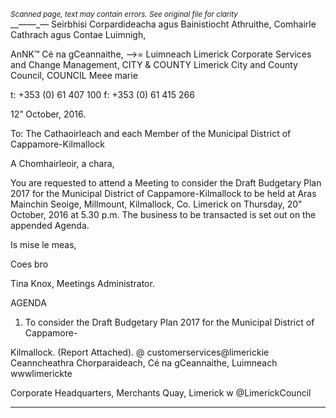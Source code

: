 *<small>Scanned page, text may contain errors. See original file for clarity</small>*  
__——_— Seirbhisi Corpardideacha agus Bainistiocht Athruithe,
Comhairle Cathrach agus Contae Luimnigh,

AnNK™ Cé na gCeannaithe,
——>= Luimneach
Limerick Corporate Services and Change Management,
CITY & COUNTY Limerick City and County Council,
COUNCIL Meee marie

t: +353 (0) 61 407 100
f: +353 (0) 61 415 266

12” October, 2016.

To: The Cathaoirleach and each Member of the Municipal District of Cappamore-Kilmallock

A Chomhairleoir, a chara,

You are requested to attend a Meeting to consider the Draft Budgetary Plan 2017 for the
Municipal District of Cappamore-Kilmallock to be held at Aras Mainchin Seoige, Millmount,
Kilmallock, Co. Limerick on Thursday, 20" October, 2016 at 5.30 p.m. The business to be
transacted is set out on the appended Agenda.

Is mise le meas,

Coes bro

Tina Knox,
Meetings Administrator.

AGENDA

1. To consider the Draft Budgetary Plan 2017 for the Municipal District of Cappamore-

Kilmallock.
(Report Attached).
@ customerservices@limerickie
Ceanncheathra Chorparaideach, Cé na gCeannaithe, Luimneach  wwwlimerickte

Corporate Headquarters, Merchants Quay, Limerick w @LimerickCouncil

---

